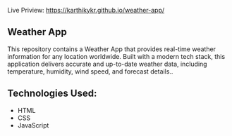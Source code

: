 Live Priview: https://karthikykr.github.io/weather-app/
 
## Weather App
This repository contains a Weather App that provides real-time weather information for any location worldwide. Built with a modern tech stack, this application delivers accurate and up-to-date weather data, including temperature, humidity, wind speed, and forecast details..

## Technologies Used:
- HTML
- CSS
- JavaScript
